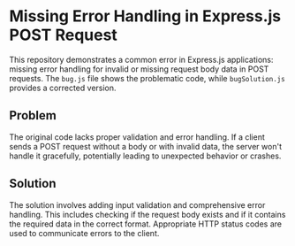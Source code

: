 # Missing Error Handling in Express.js POST Request

This repository demonstrates a common error in Express.js applications: missing error handling for invalid or missing request body data in POST requests.  The `bug.js` file shows the problematic code, while `bugSolution.js` provides a corrected version.

## Problem

The original code lacks proper validation and error handling. If a client sends a POST request without a body or with invalid data, the server won't handle it gracefully, potentially leading to unexpected behavior or crashes.

## Solution

The solution involves adding input validation and comprehensive error handling.  This includes checking if the request body exists and if it contains the required data in the correct format.  Appropriate HTTP status codes are used to communicate errors to the client.